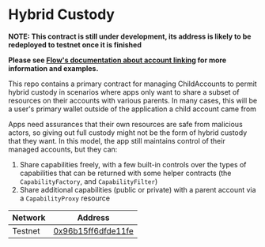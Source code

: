 # Hybrid Custody

**NOTE: This contract is still under development, its address is likely to be redeployed to testnet once it is finished**

**Please see [Flow's documentation about account linking](https://developers.flow.com/concepts/hybrid-custody/guides/linking-accounts) for more information and examples.**

This repo contains a primary contract for managing ChildAccounts to permit
hybrid custody in scenarios where apps only want to share a subset of resources on their
accounts with various parents. In many cases, this will be a user's primary wallet outside of the
application a child account came from

Apps need assurances that their own resources are safe from malicious actors, so giving out full
custody might not be the form of hybrid custody that they want. In this model, the app still
maintains control of their managed accounts, but they can:

1. Share capabilities freely, with a few built-in controls over the types of capabilities that can be returned with some helper contracts (the `CapabilityFactory`, and `CapabilityFilter`)
1. Share additional capabilities (public or private) with a parent account via a `CapabilityProxy` resource

| Network |  Address           |
|---------|--------------------|
| Testnet | [0x96b15ff6dfde11fe](https://testnet.contractbrowser.com/account/0x96b15ff6dfde11fe) |

